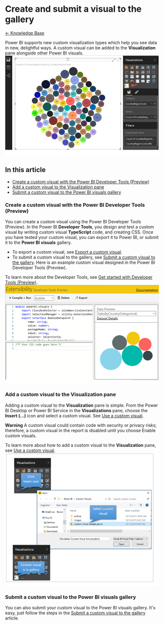 <properties
   pageTitle="Create and submit a visual to the gallery "
   description="Create and submit a visual to the gallery "
   services="powerbi"
   documentationCenter=""
   authors="jastru"
   manager="mblythe"
   editor=""
   tags=""/>

<tags
   ms.service="powerbi"
   ms.devlang="NA"
   ms.topic="article"
   ms.tgt_pltfrm="NA"
   ms.workload="powerbi"
   ms.date="10/27/2015"
   ms.author="v-jastru"/>

# Create and submit a visual to the gallery  
[← Knowledge Base](https://support.powerbi.com/knowledgebase)

Power BI supports new custom visualization types which help you see data in new, delightful ways. A custom visual can be added to the **Visualization** pane alongside other Power BI visuals.  
![](media/powerbi-custom-visuals-create-for-the-gallery/example_viz.png)

## In this article  
-   [Create a custom visual with the Power BI Developer Tools (Preview)](https://support.powerbi.com/knowledgebase/articles/750213#create)
-   [Add a custom visual to the Visualization pane](https://support.powerbi.com/knowledgebase/articles/750213#add)
-   [Submit a custom visual to the Power BI visuals gallery](https://support.powerbi.com/knowledgebase/articles/750213#submit)

### Create a custom visual with the Power BI Developer Tools (Preview)  
You can create a custom visual using the Power BI Developer Tools (Preview). In the Power BI **Developer Tools**, you design and test a custom visual by writing custom visual **TypeScript** code, and creating CSS. Once you have tested your custom visual, you can export it to Power BI, or submit it to the **Power BI visuals** gallery.

-   To export a custom visual, see [Export a custom visual](https://support.powerbi.com/knowledgebase/articles/722121#export).
-   To submit a custom visual to the gallery, see [Submit a custom visual to the gallery](https://support.powerbi.com/knowledgebase/articles/751899). Here is an example custom visual designed in the Power BI Developer Tools (Preview).

To learn more about the Developer Tools, see [Get started with Developer Tools (Preview)](https://support.powerbi.com/knowledgebase/articles/722121).  
![](media/powerbi-custom-visuals-create-for-the-gallery/DevToolsExample.png)

### Add a custom visual to the Visualization pane  
Adding a custom visual to the **Visualization** pane is simple. From the Power BI Desktop or Power BI Service in the **Visualizations** pane, choose the **Insert (…)** icon and select a custom visual. See [Use a custom visual](https://support.powerbi.com/knowledgebase/articles/750216).

**Warning** A custom visual could contain code with security or privacy risks; therefore, a custom visual in the report is disabled until you choose Enable custom visuals.

To learn more about how to add a custom visual to the **Visualization** pane, see [Use a custom visual](https://support.powerbi.com/knowledgebase/articles/750216).  
![](media/powerbi-custom-visuals-create-for-the-gallery/insert_to_use.png)

### Submit a custom visual to the Power BI visuals gallery  
You can also submit your custom visual to the Power BI visuals gallery. It's easy, just follow the steps in the [Submit a custom visual to the gallery](https://support.powerbi.com/knowledgebase/articles/751899) article.
